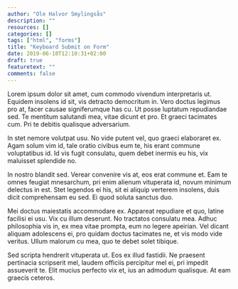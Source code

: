 ```yaml
---
author: "Ole Halvor Smylingsås"
description: ""
resources: []
categories: []  
tags: ["html", "forms"]  
title: "Keyboard Submit on Form"
date: 2019-06-10T12:10:31+02:00
draft: true
featuretext: ""
comments: false
---
```


Lorem ipsum dolor sit amet, cum commodo vivendum interpretaris ut. Equidem insolens id sit, vis detracto democritum in. Vero doctus legimus pro at, facer causae signiferumque has cu. Ut posse luptatum repudiandae sed. Te mentitum salutandi mea, vitae dicunt et pro. Et graeci tacimates cum. Pri te debitis qualisque adversarium.

In stet nemore volutpat usu. No vide putent vel, quo graeci elaboraret ex. Agam solum vim id, tale oratio civibus eum te, his erant commune voluptatibus id. Id vis fugit consulatu, quem debet inermis eu his, vix maluisset splendide no.

In nostro blandit sed. Verear convenire vis at, eos erat commune et. Eam te omnes feugiat mnesarchum, pri enim alienum vituperata id, novum minimum delectus in est. Stet legendos ei his, sit ei aliquip verterem insolens, duis dicit comprehensam eu sed. Ei quod soluta sanctus duo.

Mei doctus maiestatis accommodare ex. Appareat repudiare et quo, latine facilisi ei usu. Vix cu illum deserunt. No tractatos consulatu mea. Adhuc philosophia vis in, ex mea vitae prompta, eum no legere apeirian. Vel dicant aliquam adolescens ei, pro quidam doctus tacimates ne, et vis modo vide veritus. Ullum malorum cu mea, quo te debet solet tibique.

Sed scripta hendrerit vituperata ut. Eos ex illud fastidii. Ne praesent pertinacia scripserit mel, laudem officiis percipitur mel ei, pri impedit assueverit te. Elit mucius perfecto vix et, ius an admodum qualisque. At eam graecis ceteros.